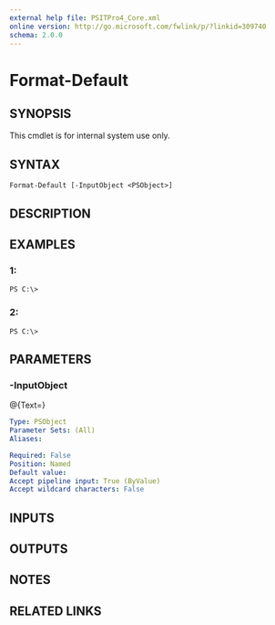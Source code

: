 ```yaml
---
external help file: PSITPro4_Core.xml
online version: http://go.microsoft.com/fwlink/p/?linkid=309740
schema: 2.0.0
---
```


# Format-Default
## SYNOPSIS
This cmdlet is for internal system use only.

## SYNTAX

```
Format-Default [-InputObject <PSObject>]
```

## DESCRIPTION

## EXAMPLES

### 1:
```
PS C:\>
```

### 2:
```
PS C:\>
```

## PARAMETERS

### -InputObject
@{Text=}

```yaml
Type: PSObject
Parameter Sets: (All)
Aliases: 

Required: False
Position: Named
Default value: 
Accept pipeline input: True (ByValue)
Accept wildcard characters: False
```

## INPUTS

## OUTPUTS

## NOTES

## RELATED LINKS

